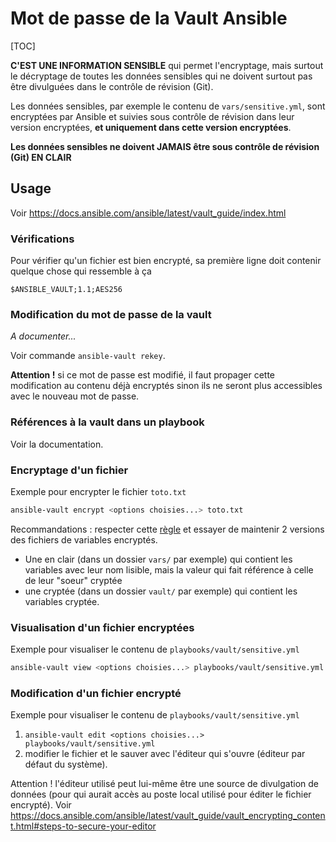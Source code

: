 # Mot de passe de la Vault Ansible

[TOC]

**C'EST UNE INFORMATION SENSIBLE** qui permet l'encryptage, mais surtout le décryptage de toutes les données sensibles qui ne doivent surtout pas être divulguées dans le contrôle de révision (Git).

Les données sensibles, par exemple le contenu de `vars/sensitive.yml`, sont encryptées par Ansible et suivies sous contrôle de révision dans leur version encryptées, **et uniquement dans cette version encryptées**.

**Les données sensibles ne doivent JAMAIS être sous contrôle de révision (Git) EN CLAIR**


## Usage

Voir https://docs.ansible.com/ansible/latest/vault_guide/index.html

### Vérifications

Pour vérifier qu'un fichier est bien encrypté, sa première ligne doit contenir quelque chose qui ressemble à ça
```
$ANSIBLE_VAULT;1.1;AES256
```

### Modification du mot de passe de la vault

*A documenter...*

Voir commande `ansible-vault rekey`.

**Attention !** si ce mot de passe est modifié, il faut propager cette modification au contenu déjà encryptés sinon ils ne seront plus accessibles avec le nouveau mot de passe.

### Références à la vault dans un playbook

Voir la documentation.

### Encryptage d'un fichier

Exemple pour encrypter le fichier `toto.txt`
```bash
ansible-vault encrypt <options choisies...> toto.txt
```

Recommandations : respecter cette [règle](https://docs.ansible.com/ansible/latest/tips_tricks/ansible_tips_tricks.html#keep-vaulted-variables-safely-visible) et essayer de maintenir 2 versions des fichiers de variables encryptés.

* Une en clair (dans un dossier `vars/` par exemple) qui contient les variables avec leur nom lisible, mais la valeur qui fait référence à celle de leur "soeur" cryptée
* une cryptée (dans un dossier `vault/` par exemple) qui contient les variables cryptée.

### Visualisation d'un fichier encryptées

Exemple pour visualiser le contenu de `playbooks/vault/sensitive.yml`
```bash
ansible-vault view <options choisies...> playbooks/vault/sensitive.yml
```

### Modification d'un fichier encrypté

Exemple pour visualiser le contenu de `playbooks/vault/sensitive.yml`

1. `ansible-vault edit <options choisies...> playbooks/vault/sensitive.yml`
2. modifier le fichier et le sauver avec l'éditeur qui s'ouvre (éditeur par défaut du système).

Attention ! l'éditeur utilisé peut lui-même être une source de divulgation de données (pour qui aurait accès au poste local utilisé pour éditer le fichier encrypté). Voir https://docs.ansible.com/ansible/latest/vault_guide/vault_encrypting_content.html#steps-to-secure-your-editor
